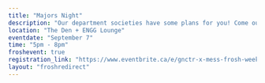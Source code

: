 ```yaml
---
title: "Majors Night"
description: "Our department societies have some plans for you! Come out to meet new friends and register for the annual pub crawl!"
location: "The Den + ENGG Lounge"
eventdate: "September 7"
time: "5pm - 8pm"
froshevent: true
registration_link: "https://www.eventbrite.ca/e/gnctr-x-mess-frosh-week-pub-crawl-tickets-709599941527"
layout: "froshredirect"
---
```

